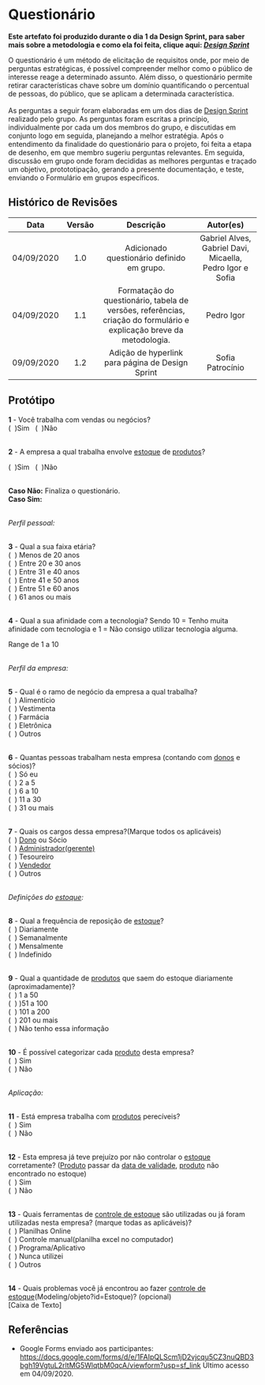 # Questionário

**Este artefato foi produzido durante o dia 1 da Design Sprint, para saber mais sobre a metodologia e como ela foi feita, clique aqui: *[Design Sprint](DesignSprint/DesignSprint.md)***

O questionário é um método de elicitação de requisitos onde, por meio de perguntas estratégicas, é possível compreender melhor como o público de interesse reage a determinado assunto. Além disso, o questionário permite retirar características chave sobre um domínio quantificando o percentual de pessoas, do público, que se aplicam a determinada característica.<br><br>
As perguntas a seguir foram elaboradas em um dos dias de [Design Sprint](DesignSprint/DesignSprint.md) realizado pelo grupo. As perguntas foram escritas a princípio, individualmente por cada um dos membros do grupo, e discutidas em conjunto logo em seguida, planejando a melhor estratégia. Após o entendimento da finalidade do questionário para o projeto, foi feita a etapa de desenho, em que membro sugeriu perguntas relevantes. Em seguida, discussão em grupo onde foram decididas as melhores perguntas e traçado um objetivo, protototipação, gerando a presente documentação, e teste, enviando o Formulário em grupos específicos.

## Histórico de Revisões
|    Data    | Versão |         Descrição         |           Autor(es)            |
| :--------: | :----: | :-----------------------: | :----------------------------: |
| 04/09/2020 |  1.0   | Adicionado questionário definido em grupo. | Gabriel Alves, Gabriel Davi, Micaella, Pedro Igor e Sofia |
| 04/09/2020 |  1.1   | Formatação do questionário, tabela de versões, referências, criação do formulário e explicação breve da metodologia. | Pedro Igor |
| 09/09/2020 |  1.2   | Adição de hyperlink para página de Design Sprint | Sofia Patrocínio |

## Protótipo

**1** - Você trabalha com vendas ou negócios?<br>
(&nbsp;&nbsp;)Sim&nbsp;&nbsp;&nbsp;(&nbsp;&nbsp;)Não<br><br>

**2** - A empresa a qual trabalha envolve [estoque](Modeling/objeto?id=Estoque) de [produtos](Modeling/objeto?id=Produto)?<br>

(&nbsp;&nbsp;)Sim&nbsp;&nbsp;&nbsp;(&nbsp;&nbsp;)Não<br><br>

**Caso Não:** Finaliza o questionário.<br>
**Caso Sim:**<br><br>

*Perfil pessoal:*<br><br>

**3** - Qual a sua faixa etária?<br>
(&nbsp;&nbsp;) Menos de 20 anos<br>
(&nbsp;&nbsp;) Entre 20 e 30 anos<br>
(&nbsp;&nbsp;) Entre 31 e 40 anos<br>
(&nbsp;&nbsp;) Entre 41 e 50 anos<br>
(&nbsp;&nbsp;) Entre 51 e 60 anos<br>
(&nbsp;&nbsp;) 61 anos ou mais<br><br>

**4** - Qual a sua afinidade com a tecnologia? Sendo 10 = Tenho muita afinidade com tecnologia e 1 = Não consigo utilizar tecnologia alguma.<br>

Range de 1 a 10<br><br>

*Perfil da empresa:*<br><br>


**5** - Qual é o ramo de negócio da empresa a qual trabalha?<br>
(&nbsp;&nbsp;) Alimentício<br>
(&nbsp;&nbsp;) Vestimenta<br>
(&nbsp;&nbsp;) Farmácia<br>
(&nbsp;&nbsp;) Eletrônica<br>
(&nbsp;&nbsp;) Outros<br><br>

**6** - Quantas pessoas trabalham nesta empresa (contando com [donos](Modeling/objeto?id=Owner)  e sócios)?<br>
(&nbsp;&nbsp;) Só eu<br>
(&nbsp;&nbsp;) 2 a 5<br>
(&nbsp;&nbsp;) 6 a 10<br>
(&nbsp;&nbsp;) 11 a 30<br>
(&nbsp;&nbsp;) 31 ou mais<br><br>

**7** - Quais os cargos dessa empresa?(Marque todos os aplicáveis)<br>
(&nbsp;&nbsp;) [Dono](Modeling/objeto?id=Owner) ou Sócio<br>
(&nbsp;&nbsp;) [Administrador(gerente)](Modeling/objeto?id=Admin)<br>
(&nbsp;&nbsp;) Tesoureiro<br>
(&nbsp;&nbsp;) [Vendedor](Modeling/objeto?id=Seller)<br>
(&nbsp;&nbsp;) Outros<br><br>

*Definições do [estoque](Modeling/objeto?id=Estoque):*<br><br>

**8** - Qual a frequência de reposição de [estoque](Modeling/objeto?id=Estoque)?<br>
(&nbsp;&nbsp;) Diariamente<br>
(&nbsp;&nbsp;) Semanalmente<br>
(&nbsp;&nbsp;) Mensalmente<br>
(&nbsp;&nbsp;) Indefinido<br><br>

**9** - Qual a quantidade de [produtos](Modeling/objeto?id=Produto) que saem do estoque diariamente (aproximadamente)?<br>
(&nbsp;&nbsp;) 1 a 50<br>
(&nbsp;&nbsp;) )51 a 100<br>
(&nbsp;&nbsp;) 101 a 200<br>
(&nbsp;&nbsp;) 201 ou mais<br>
(&nbsp;&nbsp;) Não tenho essa informação<br><br>

**10** - É possível categorizar cada [produto](Modeling/objeto?id=Produto) desta empresa?<br>
(&nbsp;&nbsp;) Sim<br> 
(&nbsp;&nbsp;) Não<br><br>

*Aplicação:*<br><br>

**11** - Está empresa trabalha com [produtos](Modeling/objeto?id=Produto) perecíveis? <br>
(&nbsp;&nbsp;) Sim<br>
(&nbsp;&nbsp;) Não<br><br>

**12** - Esta empresa já teve prejuízo por não controlar o [estoque](Modeling/objeto?id=Estoque) corretamente? ([Produto](Modeling/objeto?id=Produto) passar da [data de validade](Modeling/estado?id=Prazo-de-Validade), [produto](Modeling/objeto?id=Produto) não encontrado no estoque)<br>
(&nbsp;&nbsp;) Sim<br>
(&nbsp;&nbsp;) Não<br><br>

**13** - Quais ferramentas de [controle de estoque](Modeling/verbo?id=Controle-de-Estoque) são utilizadas ou já foram utilizadas nesta empresa? (marque todas as aplicáveis)?<br>
(&nbsp;&nbsp;) Planilhas Online<br>
(&nbsp;&nbsp;) Controle manual(planilha excel no computador)<br>
(&nbsp;&nbsp;) Programa/Aplicativo<br>
(&nbsp;&nbsp;) Nunca utilizei<br>
(&nbsp;&nbsp;) Outros<br><br>

**14** - Quais problemas você já encontrou ao fazer [controle de estoque](Modeling/verbo?id=Controle-de-Estoque)(Modeling/objeto?id=Estoque)? (opcional)<br>
[Caixa de Texto]<br>

## Referências
 - Google Forms enviado aos participantes: <https://docs.google.com/forms/d/e/1FAIpQLScm1jD2vjcqu5CZ3nuQBD3bgh19VgtuL2rltMG5WlqtbM0qcA/viewform?usp=sf_link> Último acesso em 04/09/2020.